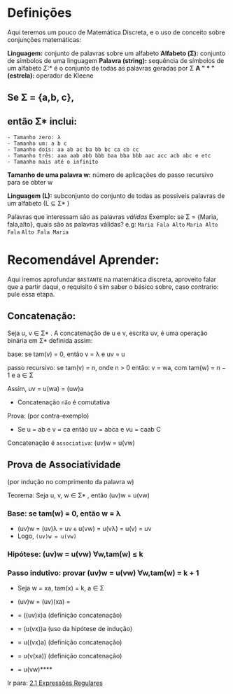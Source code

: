 # Definições 

Aqui teremos um pouco de Matemática Discreta, e o uso de conceito sobre conjunções matemáticas:

**Linguagem:** conjunto de palavras sobre um alfabeto 
**Alfabeto (Σ):** conjunto de símbolos de uma linguagem 
**Palavra (string):** sequência de símbolos de um alfabeto
**Σ*:** é o conjunto de todas as palavras geradas por Σ 
**A " * " (estrela):** operador de Kleene

## Se Σ = {a,b, c}, 

## então Σ* inclui: 
	- Tamanho zero: λ 
	- Tamanho um: a b c 
	- Tamanho dois: aa ab ac ba bb bc ca cb cc 
	- Tamanho três: aaa aab abb bbb baa bba bbb aac acc acb abc e etc
	- Tamanho mais até o infinito

**Tamanho de uma palavra w:** número de aplicações do passo recursivo para se obter w

**Linguagem (L):** subconjunto do conjunto de todas as possíveis palavras de um alfabeto (L ⊆ Σ* )

Palavras que interessam são as palavras *válidas* 
Exemplo: se Σ = {Maria, fala,alto}, quais são as palavras válidas?
e.g: `Maria Fala Alto`
`Maria Alto Fala`
`Alto Fala Maria`
# Recomendável Aprender:

Aqui iremos aprofundar `BASTANTE` na matemática discreta, aproveito falar que a partir daqui, o requisito é sim saber o básico sobre, caso contrario: pule essa etapa.
## Concatenação:
Seja u, v ∈ Σ* . A concatenação de u e v, escrita uv, é uma operação binária em Σ* definida assim: 

base: se tam(v) = 0, então v = λ e uv = u 

passo recursivo: se tam(v) = n, onde n > 0 então: 
v = wa, com tam(w) = n − 1 e a ∈ Σ 

Assim, uv = u(wa) = (uw)a 

- Concatenação `não` é comutativa

Prova: (por contra-exemplo) 
- Se u = ab e v = ca então uv = abca e vu = caab C

Concatenação é `associativa`: (uv)w = u(vw)

## Prova de Associatividade 
(por indução no comprimento da palavra w) 

Teorema: Seja u, v, w ∈ Σ* , então (uv)w = u(vw) 

### Base: se tam(w) = 0, então w = λ 
- (uv)w = (uv)λ = uv `e` u(vw) = u(vλ) = u(v) = uv 
- Logo, `(uv)w = u(vw)`
### Hipótese: (uv)w = u(vw) ∀w,tam(w) ≤ k 

### Passo indutivo: provar (uv)w = u(vw) ∀w,tam(w) = k + 1 

- Seja w = xa, tam(x) = k, a ∈ Σ 

- (uv)w = (uv)(xa) = 
- = ((uv)x)a (definição concatenação) 
- = (u(vx))a (uso da hipótese de indução) 
- = u((vx)a) (definição concatenação) 
- = u(v(xa)) (definição concatenação) 
- = u(vw)****

Ir para: [2.1 Expressões Regulares](../2-linguagem-regulares/1-expressoes-regulares.md)